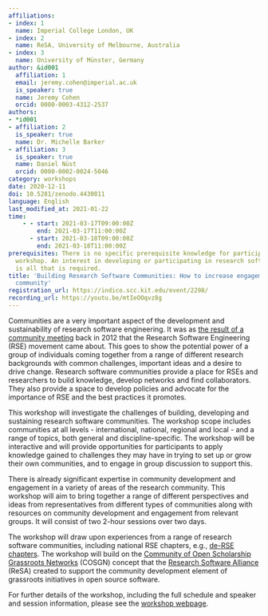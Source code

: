 ```yaml
---
affiliations:
- index: 1
  name: Imperial College London, UK
- index: 2
  name: ReSA, University of Melbourne, Australia
- index: 3
  name: University of Münster, Germany
author: &id001
  affiliation: 1
  email: jeremy.cohen@imperial.ac.uk
  is_speaker: true
  name: Jeremy Cohen
  orcid: 0000-0003-4312-2537
authors:
- *id001
- affiliation: 2
  is_speaker: true
  name: Dr. Michelle Barker
- affiliation: 3
  is_speaker: true
  name: Daniel Nüst
  orcid: 0000-0002-0024-5046
category: workshops
date: 2020-12-11
doi: 10.5281/zenodo.4430811
language: English
last_modified_at: 2021-01-22
time:
    - - start: 2021-03-17T09:00:00Z
        end: 2021-03-17T11:00:00Z
      - start: 2021-03-18T09:00:00Z
        end: 2021-03-18T11:00:00Z
prerequisites: There is no specific prerequisite knowledge for participating in this
  workshop. An interest in developing or participating in research software communities
  is all that is required.
title: 'Building Research Software Communities: How to increase engagement in your
  community'
registration_url: https://indico.scc.kit.edu/event/2298/
recording_url: https://youtu.be/mtIeOOqvz8g
---
```


Communities are a very important aspect of the development and sustainability of research software engineering. It was as [the result of a community meeting](https://www.software.ac.uk/blog/2016-08-17-not-so-brief-history-research-software-engineers-0) back in 2012 that the Research Software Engineering (RSE) movement came about. This goes to show the potential power of a group of individuals coming together from a range of different research backgrounds with common challenges, important ideas and a desire to drive change. Research software communities provide a place for RSEs and researchers to build knowledge, develop networks and find collaborators. They also provide a space to develop policies and advocate for the importance of RSE and the best practices it promotes.

This workshop will investigate the challenges of building, developing and sustaining research software communities. The workshop scope includes communities at all levels - international, national, regional and local - and a range of topics, both general and discipline-specific. The workshop will be interactive and will provide opportunities for participants to apply knowledge gained to challenges they may have in trying to set up or grow their own communities, and to engage in group discussion to support this.

There is already significant expertise in community development and engagement in a variety of areas of the research community. This workshop will aim to bring together a range of different perspectives and ideas from representatives from different types of communities along with resources on community development and engagement from relevant groups. It will consist of two 2-hour sessions over two days.

The workshop will draw upon experiences from a range of research software communities, including national RSE chapters, e.g., [de-RSE chapters](https://de-rse.org/chapter/). The workshop will build on the [Community of Open Scholarship Grassroots Networks](https://osf.io/preprints/metaarxiv/d7mwk/) (COSGN) concept that the [Research Software Alliance](http://www.researchsoft.org/) (ReSA) created to support the community development element of grassroots initiatives in open source software.

For further details of the workshop, including the full schedule and speaker and session information, please see the [workshop webpage](https://researchsoft.github.io/community-ws/).

